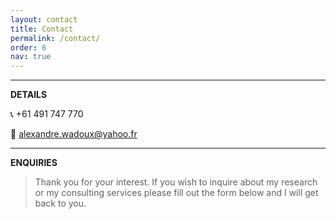 ```yaml
---
layout: contact
title: Contact
permalink: /contact/
order: 6
nav: true
---
```


----
**DETAILS**

:telephone_receiver: +61 491 747 770

:email: alexandre.wadoux@yahoo.fr

----
**ENQUIRIES**

> Thank you for your interest. If you wish to inquire about my research or my consulting services please fill out the form below and I will get back to you.
